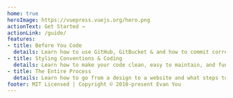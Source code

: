 ```yaml
---
home: true
heroImage: https://vuepress.vuejs.org/hero.png
actionText: Get Started →
actionLink: /guide/
features:
- title: Before You Code
  details: Learn how to use GitHub, GitBucket & and how to commit correctly
- title: Styling Conventions & Coding
  details: Learn how to make your code clean, easy to maintain, and fun for users to use
- title: The Entire Process
  details: Learn how to go from a design to a website and what steps to take
footer: MIT Licensed | Copyright © 2018-present Evan You
---
```

